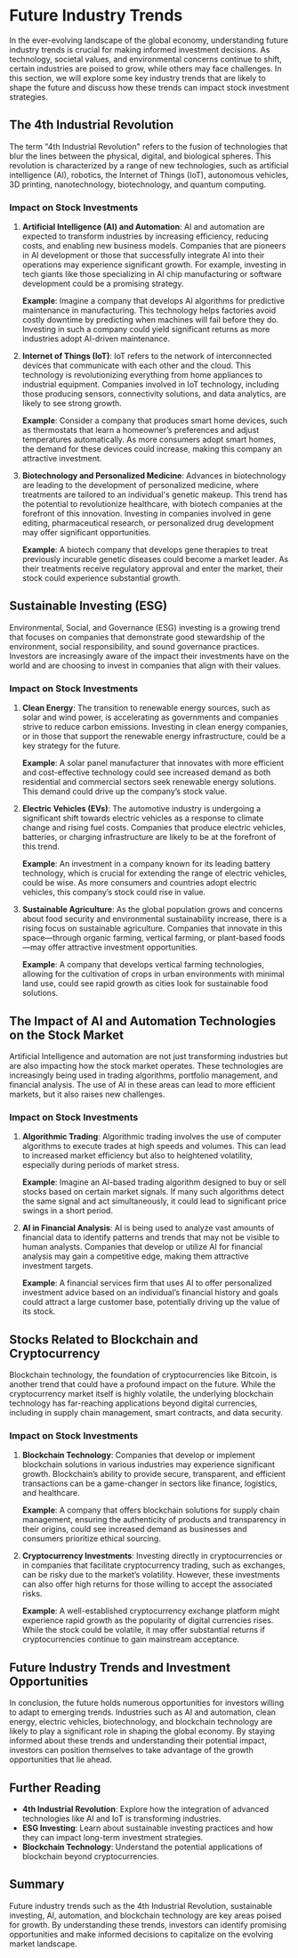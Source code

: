 # Future Industry Trends

In the ever-evolving landscape of the global economy, understanding future industry trends is crucial for making informed investment decisions. As technology, societal values, and environmental concerns continue to shift, certain industries are poised to grow, while others may face challenges. In this section, we will explore some key industry trends that are likely to shape the future and discuss how these trends can impact stock investment strategies.

## The 4th Industrial Revolution

The term "4th Industrial Revolution" refers to the fusion of technologies that blur the lines between the physical, digital, and biological spheres. This revolution is characterized by a range of new technologies, such as artificial intelligence (AI), robotics, the Internet of Things (IoT), autonomous vehicles, 3D printing, nanotechnology, biotechnology, and quantum computing.

### Impact on Stock Investments

1. **Artificial Intelligence (AI) and Automation**: AI and automation are expected to transform industries by increasing efficiency, reducing costs, and enabling new business models. Companies that are pioneers in AI development or those that successfully integrate AI into their operations may experience significant growth. For example, investing in tech giants like those specializing in AI chip manufacturing or software development could be a promising strategy.

   **Example**: Imagine a company that develops AI algorithms for predictive maintenance in manufacturing. This technology helps factories avoid costly downtime by predicting when machines will fail before they do. Investing in such a company could yield significant returns as more industries adopt AI-driven maintenance.

2. **Internet of Things (IoT)**: IoT refers to the network of interconnected devices that communicate with each other and the cloud. This technology is revolutionizing everything from home appliances to industrial equipment. Companies involved in IoT technology, including those producing sensors, connectivity solutions, and data analytics, are likely to see strong growth.

   **Example**: Consider a company that produces smart home devices, such as thermostats that learn a homeowner’s preferences and adjust temperatures automatically. As more consumers adopt smart homes, the demand for these devices could increase, making this company an attractive investment.

3. **Biotechnology and Personalized Medicine**: Advances in biotechnology are leading to the development of personalized medicine, where treatments are tailored to an individual's genetic makeup. This trend has the potential to revolutionize healthcare, with biotech companies at the forefront of this innovation. Investing in companies involved in gene editing, pharmaceutical research, or personalized drug development may offer significant opportunities.

   **Example**: A biotech company that develops gene therapies to treat previously incurable genetic diseases could become a market leader. As their treatments receive regulatory approval and enter the market, their stock could experience substantial growth.

## Sustainable Investing (ESG)

Environmental, Social, and Governance (ESG) investing is a growing trend that focuses on companies that demonstrate good stewardship of the environment, social responsibility, and sound governance practices. Investors are increasingly aware of the impact their investments have on the world and are choosing to invest in companies that align with their values.

### Impact on Stock Investments

1. **Clean Energy**: The transition to renewable energy sources, such as solar and wind power, is accelerating as governments and companies strive to reduce carbon emissions. Investing in clean energy companies, or in those that support the renewable energy infrastructure, could be a key strategy for the future.

   **Example**: A solar panel manufacturer that innovates with more efficient and cost-effective technology could see increased demand as both residential and commercial sectors seek renewable energy solutions. This demand could drive up the company’s stock value.

2. **Electric Vehicles (EVs)**: The automotive industry is undergoing a significant shift towards electric vehicles as a response to climate change and rising fuel costs. Companies that produce electric vehicles, batteries, or charging infrastructure are likely to be at the forefront of this trend.

   **Example**: An investment in a company known for its leading battery technology, which is crucial for extending the range of electric vehicles, could be wise. As more consumers and countries adopt electric vehicles, this company’s stock could rise in value.

3. **Sustainable Agriculture**: As the global population grows and concerns about food security and environmental sustainability increase, there is a rising focus on sustainable agriculture. Companies that innovate in this space—through organic farming, vertical farming, or plant-based foods—may offer attractive investment opportunities.

   **Example**: A company that develops vertical farming technologies, allowing for the cultivation of crops in urban environments with minimal land use, could see rapid growth as cities look for sustainable food solutions.

## The Impact of AI and Automation Technologies on the Stock Market

Artificial Intelligence and automation are not just transforming industries but are also impacting how the stock market operates. These technologies are increasingly being used in trading algorithms, portfolio management, and financial analysis. The use of AI in these areas can lead to more efficient markets, but it also raises new challenges.

### Impact on Stock Investments

1. **Algorithmic Trading**: Algorithmic trading involves the use of computer algorithms to execute trades at high speeds and volumes. This can lead to increased market efficiency but also to heightened volatility, especially during periods of market stress.

   **Example**: Imagine an AI-based trading algorithm designed to buy or sell stocks based on certain market signals. If many such algorithms detect the same signal and act simultaneously, it could lead to significant price swings in a short period.

2. **AI in Financial Analysis**: AI is being used to analyze vast amounts of financial data to identify patterns and trends that may not be visible to human analysts. Companies that develop or utilize AI for financial analysis may gain a competitive edge, making them attractive investment targets.

   **Example**: A financial services firm that uses AI to offer personalized investment advice based on an individual’s financial history and goals could attract a large customer base, potentially driving up the value of its stock.

## Stocks Related to Blockchain and Cryptocurrency

Blockchain technology, the foundation of cryptocurrencies like Bitcoin, is another trend that could have a profound impact on the future. While the cryptocurrency market itself is highly volatile, the underlying blockchain technology has far-reaching applications beyond digital currencies, including in supply chain management, smart contracts, and data security.

### Impact on Stock Investments

1. **Blockchain Technology**: Companies that develop or implement blockchain solutions in various industries may experience significant growth. Blockchain’s ability to provide secure, transparent, and efficient transactions can be a game-changer in sectors like finance, logistics, and healthcare.

   **Example**: A company that offers blockchain solutions for supply chain management, ensuring the authenticity of products and transparency in their origins, could see increased demand as businesses and consumers prioritize ethical sourcing.

2. **Cryptocurrency Investments**: Investing directly in cryptocurrencies or in companies that facilitate cryptocurrency trading, such as exchanges, can be risky due to the market’s volatility. However, these investments can also offer high returns for those willing to accept the associated risks.

   **Example**: A well-established cryptocurrency exchange platform might experience rapid growth as the popularity of digital currencies rises. While the stock could be volatile, it may offer substantial returns if cryptocurrencies continue to gain mainstream acceptance.

## Future Industry Trends and Investment Opportunities

In conclusion, the future holds numerous opportunities for investors willing to adapt to emerging trends. Industries such as AI and automation, clean energy, electric vehicles, biotechnology, and blockchain technology are likely to play a significant role in shaping the global economy. By staying informed about these trends and understanding their potential impact, investors can position themselves to take advantage of the growth opportunities that lie ahead.

## Further Reading

- **4th Industrial Revolution**: Explore how the integration of advanced technologies like AI and IoT is transforming industries.
- **ESG Investing**: Learn about sustainable investing practices and how they can impact long-term investment strategies.
- **Blockchain Technology**: Understand the potential applications of blockchain beyond cryptocurrencies.

## Summary

Future industry trends such as the 4th Industrial Revolution, sustainable investing, AI, automation, and blockchain technology are key areas poised for growth. By understanding these trends, investors can identify promising opportunities and make informed decisions to capitalize on the evolving market landscape.